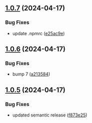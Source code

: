 ## [1.0.7](https://github.com/type-cms/javascript-sdk/compare/v1.0.6...v1.0.7) (2024-04-17)


### Bug Fixes

* update .npmrc ([e25ac9e](https://github.com/type-cms/javascript-sdk/commit/e25ac9e9bb342a58235bc2bab876a721d6964e72))

## [1.0.6](https://github.com/type-cms/javascript-sdk/compare/v1.0.5...v1.0.6) (2024-04-17)


### Bug Fixes

* bump 7 ([a213584](https://github.com/type-cms/javascript-sdk/commit/a2135849c06d2c277a53cf92453bbf88808d37c3))

## [1.0.5](https://github.com/type-cms/javascript-sdk/compare/v1.0.4...v1.0.5) (2024-04-17)


### Bug Fixes

* updated semantic release ([f873e25](https://github.com/type-cms/javascript-sdk/commit/f873e2547ac495173bed4a99fc8308fc533f6592))
